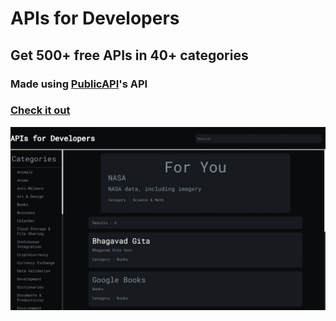 # APIs for Developers

## Get 500+ free APIs in 40+ categories 

### Made using [PublicAPI](https://github.com/public-apis/public-apis)'s API

### [Check it out](https://getapi.vercel.app/) 

![aly text](https://github.com/proBhavesh/ex/blob/main/Web%20capture_20-2-2021_192734_getapi.vercel.app.jpeg?raw=true)
